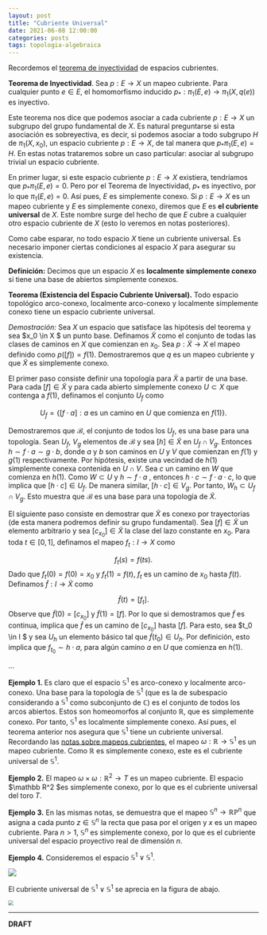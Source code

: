 ```yaml
---
layout: post
title: "Cubriente Universal"
date: 2021-06-08 12:00:00
categories: posts
tags: topologia-algebraica
---
```


Recordemos el [teorema de inyectividad](https://www.luisgrivas.com/blog/posts/2021/05/21/prop-levantamientos.html) de espacios cubrientes. 

**Teorema de Inyectividad**. Sea $p: E \rightarrow X$ un mapeo cubriente. Para cualquier punto $e \in E$, el homomorfismo inducido $p_\ast: \pi_1(E, e) \rightarrow \pi_1(X, q(e))$ es inyectivo. 

Este teorema nos dice que podemos asociar a cada cubriente $p: E \to X$ un subgrupo del grupo fundamental de $X$. Es natural preguntarse si esta asociación es sobreyectiva, es decir, si podemos asociar a todo subgrupo $H$ de $\pi_1(X, x_0)$, un espacio cubriente $p: E \to X$, de tal manera que $p_\ast \pi_1(E, e) = H$. En estas notas trataremos sobre un caso particular: asociar al subgrupo trivial un espacio cubriente. 

En primer lugar, si este espacio cubriente $p: E \to X$ existiera, tendríamos que $p_\ast \pi_1(E, e) = 0$. Pero por el Teorema de Inyectividad, $p_\ast$ es inyectivo, por lo que $\pi_1(E, e) = 0$. Así pues, $E$ es simplemente conexo. Si $p: E \to X$ es un mapeo cubriente y $E$ es simplemente conexo, diremos que $E$ es **el cubriente universal** de $X$. Este nombre surge del hecho de que $E$ cubre a cualquier otro espacio cubriente de $X$ (esto lo veremos en notas posteriores).

Como cabe esparar, no todo espacio $X$ tiene un cubriente universal. Es necesario imponer ciertas condiciones al espacio $X$ para asegurar su existencia.

**Definición:** Decimos que un espacio $X$ es **localmente simplemente conexo** si tiene una base de abiertos simplemente conexos. 

**Teorema (Existencia del Espacio Cubriente Universal).** Todo espacio topológico arco-conexo, localmente arco-conexo y localmente simplemente conexo tiene un espacio cubriente universal. 

*Demostración:* Sea $X$ un espacio que satisface las hipótesis del teorema y sea $x_0 \in X $ un punto base. Definamos $\widetilde{X}$ como el conjunto de todas las clases de caminos en $X$ que comienzan en $x_0$. Sea $p: \widetilde{X} \rightarrow X$ el mapeo definido como $p([f]) = f(1)$. Demostraremos que $q$ es un mapeo cubriente y que $\widetilde{X}$ es simplemente conexo.

El primer paso consiste definir una topología para $\widetilde X$ a partir de una base.  Para cada $[f] \in \widetilde{X}$ y para cada abierto simplemente conexo $U \subset X$ que contenga a $f(1)$, definamos el conjunto $U_f$ como 



$$
U_f = \{[f\cdot a]: a \text{ es un camino en } U \text{ que comienza en } f(1)\}.
$$

Demostraremos que $\mathcal B$, el conjunto de todos los $U_f$, es una base para una topología. Sean $U_f$, $V_g$ elementos de $\mathcal B$ y sea $[h] \in \widetilde X$ en $U_f \cap V_g$. Entonces $h \sim f \cdot a  \sim g\cdot b$, donde $a$ y $b$ son caminos en $U$ y $V$ que comienzan en $f(1)$ y $g(1)$ respectivamente. Por hipótesis, existe una vecindad de $h(1)$ simplemente conexa contenida en $U \cap V$. Sea $c$ un camino en $W$ que comienza en $h(1)$. Como $W \subset U$ y $h \sim f \cdot a$ , entonces $h \cdot c \sim f \cdot a \cdot c$, lo que implica que $[h \cdot c] \in U_f$. De manera similar, $[h\cdot c] \in V_g$. Por tanto, $W_h \subset U_f \cap V_g$. Esto muestra que $\mathcal B$ es una base para una topología de $\widetilde X$.

El siguiente paso consiste en demostrar que $\widetilde X$ es conexo por trayectorias (de esta manera podremos definir su grupo fundamental). Sea $[f] \in \widetilde X$ un elemento arbitrario y sea $[c_{x_0}]\in \widetilde X$ la clase del lazo constante en $x_0$. Para toda $t \in [0, 1]$, definamos el mapeo $f_t : I \to X$ como 



$$
f_t(s) = f(ts).
$$
Dado que $f_t(0) = f(0) = x_0$ y $f_t(1) = f(t)$, $f_t$ es un camino de $x_0$ hasta $f(t)$. Definamos $\widetilde f: I \to \widetilde X$ como 


$$
\widetilde f(t) = [f_t].
$$
Observe que $\widetilde f(0) = [c_{x_0}]$ y $\widetilde f(1) = [f ]$. Por lo que si demostramos que $\widetilde f$ es continua, implica que $\widetilde f$  es un camino de $[c_{x_0}]$ hasta $[f]$. Para esto, sea $t_0 \in I $  y sea $U_h$ un elemento básico tal que $\widetilde f(t_0) \in U_h$.  Por definición, esto implica que $f_{t_0} \sim h \cdot a$, para algún camino $a$ en $U$ que comienza en $h(1)$. 

...

**Ejemplo 1.** Es claro que el espacio $\mathbb S^1$ es arco-conexo y localmente arco-conexo. Una base para la topología de $\mathbb S^1$ (que es la de subespacio considerando a $\mathbb S^1$ como subconjunto de $\mathbb C$) es el conjunto de todos los arcos abiertos. Estos son homeomorfos al conjunto $\mathbb R$,  que es simplemente conexo. Por tanto, $\mathbb S^1$ es localmente simplemente conexo. Así pues, el teorema anterior nos asegura que $\mathbb S^1$ tiene un cubriente universal. Recordando las [notas sobre mapeos cubrientes](https://www.luisgrivas.com/blog/posts/2021/03/04/espacios-cubrientes.html), el mapeo $\omega: \mathbb R \to \mathbb S^1$ es un mapeo cubriente. Como $\mathbb R$ es simplemente conexo, este es el cubriente universal de $\mathbb S^1$.

**Ejemplo 2.** El mapeo $\omega \times \omega: \mathbb R^2 \to T$ es un mapeo cubriente. El espacio $\mathbb R^2 $es simplemente conexo, por lo que es el cubriente universal del toro $T$.

**Ejemplo 3.** En las mismas notas, se demuestra que el mapeo $\mathbb S^n \to \mathbb{RP}^n$ que asigna a cada punto $z \in \mathbb S^n$ la recta que pasa por el origen y $x$ es un mapeo cubriente. Para $n > 1$, $\mathbb S^n$ es simplemente conexo, por lo que es el cubriente universal del espacio proyectivo real de dimensión $n$.

**Ejemplo 4.** Consideremos el espacio $\mathbb S^1 \vee \mathbb S^1$. 

![](https://upload.wikimedia.org/wikipedia/commons/6/65/Wedge_of_Two_Circles.png)

El cubriente universal de $\mathbb S^1 \vee \mathbb S^1$ se aprecia en la figura de abajo.

<img src="/blog/assets/images/ucwedge.png" style="zoom:60%;" /> 

---

**DRAFT**



